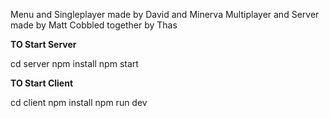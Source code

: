 Menu and Singleplayer made by David and Minerva
Multiplayer and Server made by Matt
Cobbled together by Thas

**TO Start Server**

cd server
npm install
npm start

**TO Start Client**

cd client
npm install
npm run dev